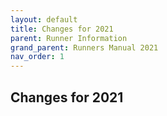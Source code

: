 ```yaml
---
layout: default
title: Changes for 2021
parent: Runner Information
grand_parent: Runners Manual 2021
nav_order: 1
---
```


## Changes for 2021
